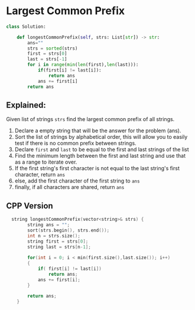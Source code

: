 # Largest Common Prefix
```python
class Solution:

    def longestCommonPrefix(self, strs: List[str]) -> str:
        ans=""
        strs = sorted(strs)
        first = strs[0]
        last = strs[-1]
        for i in range(min(len(first),len(last))):
            if(first[i] != last[i]):
                return ans
            ans += first[i]
        return ans
```

## Explained: 

Given list of strings ```strs``` find the largest common prefix of all strings.

1. Declare a empty string that will be the answer for the problem (ans). 
2. Sort the list of strings by alphabetical order, this will allow you to easily test if there is no common prefix between strings.
3. Declare ```first``` and ```last``` to be equal to the first and last strings of the list 
4. Find the minimum length between the first and last string and use that as a range to iterate over.
5. If the first string's first character is not equal to the last string's first character, return ```ans```
6. else, add the first character of the first string to ```ans``` 
7. finally, if all characters are shared, return ```ans```

## CPP Version

```cpp
  string longestCommonPrefix(vector<string>& strs) {
        string ans = "";
        sort(strs.begin(), strs.end());
        int n = strs.size();
        string first = strs[0];
        string last = strs[n-1];
        
        for(int i = 0; i < min(first.size(),last.size()); i++)
        {
            if( first[i] != last[i])
                return ans;
            ans += first[i];
        }
        
        return ans;
    }
```
